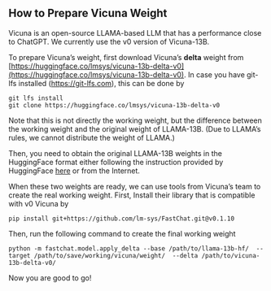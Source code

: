 ## How to Prepare Vicuna Weight
Vicuna is an open-source LLAMA-based LLM that has a performance close to ChatGPT. 
We currently use the v0 version of Vicuna-13B. 

To prepare Vicuna’s weight, first download Vicuna’s **delta** weight from [https://huggingface.co/lmsys/vicuna-13b-delta-v0](https://huggingface.co/lmsys/vicuna-13b-delta-v0). In case you have git-lfs installed (https://git-lfs.com), this can be done by

```
git lfs install
git clone https://huggingface.co/lmsys/vicuna-13b-delta-v0
```

Note that this is not directly the working weight, but the difference between the working weight and the original weight of LLAMA-13B. (Due to LLAMA’s rules, we cannot distribute the weight of LLAMA.)

Then, you need to obtain the original LLAMA-13B weights in the HuggingFace format either following the instruction provided by HuggingFace [here](https://huggingface.co/docs/transformers/main/model_doc/llama) or from the Internet. 

When these two weights are ready, we can use tools from Vicuna’s team to create the real working weight.
First, Install their library that is compatible with v0 Vicuna by

```
pip install git+https://github.com/lm-sys/FastChat.git@v0.1.10
```

Then, run the following command to create the final working weight

```
python -m fastchat.model.apply_delta --base /path/to/llama-13b-hf/  --target /path/to/save/working/vicuna/weight/  --delta /path/to/vicuna-13b-delta-v0/
```

Now you are good to go!

